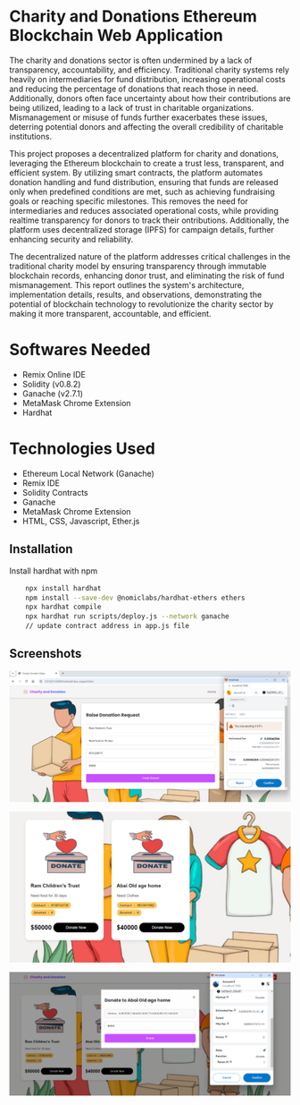 
# Charity and Donations Ethereum Blockchain Web Application

The charity and donations sector is often undermined by a lack of transparency, accountability, and efficiency. Traditional charity systems rely heavily on intermediaries for fund distribution, increasing operational costs and reducing the percentage of donations that reach those in need. Additionally, donors often face uncertainty about how their contributions are being utilized, leading to a lack of trust in charitable organizations. Mismanagement or misuse of funds further exacerbates these issues, deterring potential donors and affecting the overall credibility of charitable institutions.

This project proposes a decentralized platform for charity and donations, leveraging the Ethereum blockchain to create a trust less, transparent, and efficient system. By utilizing smart contracts, the platform automates donation handling and fund distribution, ensuring that funds are released only when predefined conditions are met, such as achieving fundraising goals or reaching specific milestones. This removes the need for intermediaries and reduces associated operational costs, while providing realtime transparency for donors to track their ontributions. Additionally, the platform uses decentralized storage (IPFS) for campaign details, further enhancing security and reliability.

The decentralized nature of the platform addresses critical  challenges in the traditional charity model by ensuring transparency through immutable blockchain records, enhancing donor trust, and eliminating the risk of fund mismanagement. This report outlines the system's architecture, implementation details, results, and observations, demonstrating the potential of blockchain technology to revolutionize the charity sector by making it more transparent, accountable, and efficient.

# Softwares Needed
- Remix Online IDE
- Solidity (v0.8.2)
- Ganache (v2.7.1)
- MetaMask Chrome Extension
- Hardhat


# Technologies Used
- Ethereum Local Network (Ganache)
- Remix IDE
- Solidity Contracts
- Ganache
- MetaMask Chrome Extension
- HTML, CSS, Javascript, Ether.js
## Installation

Install hardhat with npm

```bash
    npx install hardhat
    npm install --save-dev @nomiclabs/hardhat-ethers ethers
    npx hardhat compile
    npx hardhat run scripts/deploy.js --network ganache
    // update contract address in app.js file
```
    
## Screenshots

![App Screenshot](https://raw.githubusercontent.com/AbaiKumar/Charity-and-Donations-Ethereum-Blockchain-Web-Application/refs/heads/main/screenshots/Screenshot%202024-10-15%20211737.png)


![App Screenshot](https://github.com/AbaiKumar/Charity-and-Donations-Ethereum-Blockchain-Web-Application/blob/main/screenshots/Screenshot%202024-10-15%20213859.png?raw=true)


![App Screenshots](https://github.com/AbaiKumar/Charity-and-Donations-Ethereum-Blockchain-Web-Application/blob/main/screenshots/Screenshot%202024-10-15%20213930.png?raw=true)
